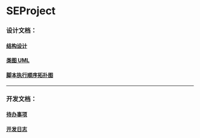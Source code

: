 # SEProject

### 设计文档：
#### [结构设计](https://docs.qq.com/doc/DSVZjVEx0Q3pGS2tJ?nlc=1)
#### [类图 UML](https://github.com/david200404/SEProject_lyl/blob/main/Module.uml)
#### [脚本执行顺序拓扑图](https://excalidraw.com/#json=zu_935kAdupPCyUwUUrEF,ZUdtOQcOOgecBXvx-BkEtA)
___
### 开发文档：
#### [待办事项](https://docs.qq.com/sheet/DSWJwaExIQUdqcWZH?no_promotion=1&tab=BB08J2)
#### [开发日志](https://docs.qq.com/sheet/DSU9sa2tybkpLVFJF?no_promotion=1&tab=BB08J2)
